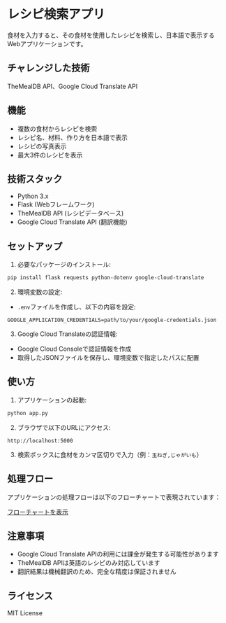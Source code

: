 # レシピ検索アプリ

食材を入力すると、その食材を使用したレシピを検索し、日本語で表示するWebアプリケーションです。

## チャレンジした技術

TheMealDB API、Google Cloud Translate API

## 機能

- 複数の食材からレシピを検索
- レシピ名、材料、作り方を日本語で表示
- レシピの写真表示
- 最大3件のレシピを表示

## 技術スタック

- Python 3.x
- Flask (Webフレームワーク)
- TheMealDB API (レシピデータベース)
- Google Cloud Translate API (翻訳機能)

## セットアップ

1. 必要なパッケージのインストール:
```bash
pip install flask requests python-dotenv google-cloud-translate
```

2. 環境変数の設定:
- `.env`ファイルを作成し、以下の内容を設定:
```
GOOGLE_APPLICATION_CREDENTIALS=path/to/your/google-credentials.json
```

3. Google Cloud Translateの認証情報:
- Google Cloud Consoleで認証情報を作成
- 取得したJSONファイルを保存し、環境変数で指定したパスに配置

## 使い方

1. アプリケーションの起動:
```bash
python app.py
```

2. ブラウザで以下のURLにアクセス:
```
http://localhost:5000
```

3. 検索ボックスに食材をカンマ区切りで入力（例：`玉ねぎ,じゃがいも`）

## 処理フロー

アプリケーションの処理フローは以下のフローチャートで表現されています：

[フローチャートを表示](./flowchart.md)

## 注意事項

- Google Cloud Translate APIの利用には課金が発生する可能性があります
- TheMealDB APIは英語のレシピのみ対応しています
- 翻訳結果は機械翻訳のため、完全な精度は保証されません

## ライセンス

MIT License
